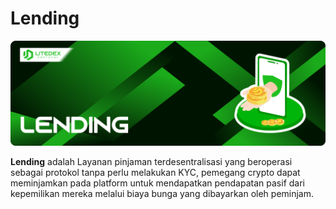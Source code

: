 # Lending

![](../.gitbook/assets/16.-lending.svg)

**Lending** adalah Layanan pinjaman terdesentralisasi yang beroperasi sebagai protokol tanpa perlu melakukan KYC, pemegang crypto dapat meminjamkan pada platform untuk mendapatkan pendapatan pasif dari kepemilikan mereka melalui biaya bunga yang dibayarkan oleh peminjam.

